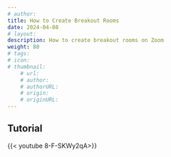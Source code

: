 ```yaml
---
# author: 
title: How to Create Breakout Rooms
date: 2024-04-08
# layout: 
description: How to create breakout rooms on Zoom
weight: 80
# tags: 
# icon: 
# thumbnail: 
    # url: 
    # author: 
    # authorURL: 
    # origin: 
    # originURL: 
---
```


## Tutorial

{{< youtube 8-F-SKWy2qA>}}
